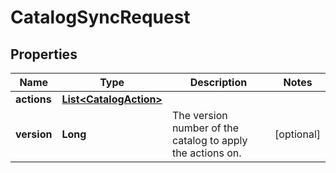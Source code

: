 

# CatalogSyncRequest

## Properties

Name | Type | Description | Notes
------------ | ------------- | ------------- | -------------
**actions** | [**List&lt;CatalogAction&gt;**](CatalogAction.md) |  | 
**version** | **Long** | The version number of the catalog to apply the actions on. |  [optional]



